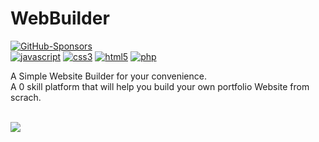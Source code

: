 # WebBuilder
 <a href='https://github.com/hetsonii/WebBuilder' target="_blank"><img alt='GitHub-Sponsors' src='https://img.shields.io/badge/Built_with-100000?style=for-the-badge&logo=GitHub-Sponsors&logoColor=pink&labelColor=000000&color=000000'/></a><br>
<a href='https://github.com/hetsonii/WebBuilder' target="_blank"><img alt='javascript' src='https://img.shields.io/badge/javascript-100000?style=for-the-badge&logo=javascript&logoColor=white&labelColor=black&color=E1C115'/></a>
<a href='https://github.com/hetsonii/WebBuilder' target="_blank"><img alt='css3' src='https://img.shields.io/badge/CSS-100000?style=for-the-badge&logo=css3&logoColor=white&labelColor=black&color=2194F0'/></a>
<a href='https://github.com/hetsonii/WebBuilder' target="_blank"><img alt='html5' src='https://img.shields.io/badge/HTML-100000?style=for-the-badge&logo=html5&logoColor=white&labelColor=black&color=E44D26'/></a>
<a href='https://github.com/hetsonii/WebBuilder' target="_blank"><img alt='php' src='https://img.shields.io/badge/PHP-100000?style=for-the-badge&logo=php&logoColor=white&labelColor=black&color=828CB4'/></a>


A Simple Website Builder for your convenience. <br>
A 0 skill platform that will help you build your own portfolio Website from scrach.
<br><br>

<img src='https://github-readme-stats.vercel.app/api/top-langs/?username=hetsonii&theme=blue-green'>
